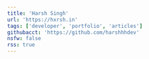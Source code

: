 ```yaml
---
title: 'Harsh Singh'
url: 'https://hxrsh.in'
tags: ['developer', 'portfolio', 'articles']
githubacct: 'https://github.com/harshhhdev'
nsfw: false
rss: true
---
```

